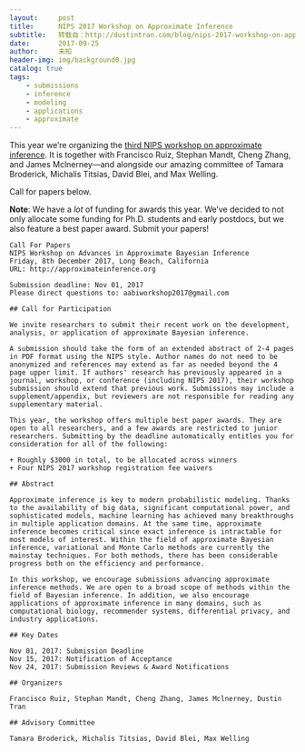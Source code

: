 ```yaml
---
layout:     post
title:      NIPS 2017 Workshop on Approximate Inference
subtitle:   转载自：http://dustintran.com/blog/nips-2017-workshop-on-approximate-inference
date:       2017-09-25
author:     未知
header-img: img/background0.jpg
catalog: true
tags:
    - submissions
    - inference
    - modeling
    - applications
    - approximate
---
```


This year we’re organizing the [third NIPS workshop on approximate inference](http://approximateinference.org/.). It is together with Francisco Ruiz, Stephan Mandt, Cheng Zhang, and James Mclnerney—and alongside our amazing committee of Tamara Broderick, Michalis Titsias, David Blei, and Max Welling.

Call for papers below.

**Note**: We have a *lot* of funding for awards this year. We’ve
decided to not only allocate some funding for Ph.D. students and early
postdocs, but we also feature a best paper award. Submit your papers!

```
Call For Papers
NIPS Workshop on Advances in Approximate Bayesian Inference
Friday, 8th December 2017, Long Beach, California
URL: http://approximateinference.org

Submission deadline: Nov 01, 2017
Please direct questions to: aabiworkshop2017@gmail.com

## Call for Participation

We invite researchers to submit their recent work on the development, analysis, or application of approximate Bayesian inference.

A submission should take the form of an extended abstract of 2-4 pages in PDF format using the NIPS style. Author names do not need to be anonymized and references may extend as far as needed beyond the 4 page upper limit. If authors' research has previously appeared in a journal, workshop, or conference (including NIPS 2017), their workshop submission should extend that previous work. Submissions may include a supplement/appendix, but reviewers are not responsible for reading any supplementary material.

This year, the workshop offers multiple best paper awards. They are open to all researchers, and a few awards are restricted to junior researchers. Submitting by the deadline automatically entitles you for consideration for all of the following:

+ Roughly $3000 in total, to be allocated across winners
+ Four NIPS 2017 workshop registration fee waivers

## Abstract

Approximate inference is key to modern probabilistic modeling. Thanks to the availability of big data, significant computational power, and sophisticated models, machine learning has achieved many breakthroughs in multiple application domains. At the same time, approximate inference becomes critical since exact inference is intractable for most models of interest. Within the field of approximate Bayesian inference, variational and Monte Carlo methods are currently the mainstay techniques. For both methods, there has been considerable progress both on the efficiency and performance.

In this workshop, we encourage submissions advancing approximate inference methods. We are open to a broad scope of methods within the field of Bayesian inference. In addition, we also encourage applications of approximate inference in many domains, such as computational biology, recommender systems, differential privacy, and industry applications.

## Key Dates

Nov 01, 2017: Submission Deadline
Nov 15, 2017: Notification of Acceptance
Nov 24, 2017: Submission Reviews & Award Notifications

## Organizers

Francisco Ruiz, Stephan Mandt, Cheng Zhang, James Mclnerney, Dustin Tran

## Advisory Committee

Tamara Broderick, Michalis Titsias, David Blei, Max Welling

```
